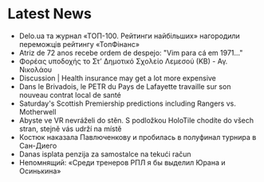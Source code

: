# Latest News
-  Delo.ua та журнал «ТОП-100. Рейтинги найбільших» нагородили переможців рейтингу «ТопФінанс»
-  Atriz de 72 anos recebe ordem de despejo: "Vim para cá em 1971..."
-  Φορέας υποδοχής το Στ’ Δημοτικό Σχολείο Λεμεσού (ΚΒ) - Αγ. Νικολάου
-  Discussion | Health insurance may get a lot more expensive
-  Dans le Brivadois, le PETR du Pays de Lafayette travaille sur son nouveau contrat local de santé
-  Saturday's Scottish Premiership predictions including Rangers vs. Motherwell
-  Abyste ve VR nevráželi do stěn. S podložkou HoloTile chodíte do všech stran, stejně vás udrží na místě
-  Костюк наказала Павлюченкову и пробилась в полуфинал турнира в Сан-Диего
-  Danas isplata penzija za samostalce na tekući račun
-  Непомнящий: «Среди тренеров РПЛ я бы выделил Юрана и Осинькина»

